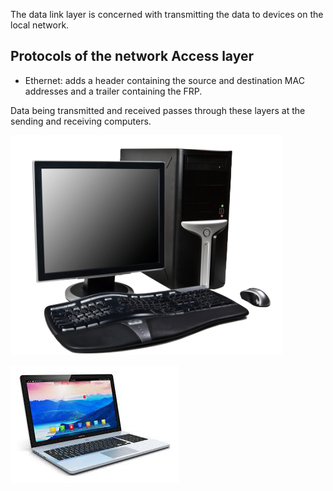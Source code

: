 The data link layer is concerned with transmitting the data to devices on the local network.

## Protocols of the network Access layer

- Ethernet: adds a header containing the source and destination MAC addresses and a trailer containing the FRP.

Data being transmitted and received passes through these layers at the sending and receiving computers.

![](.guides/img/route.png)

![](.guides/img/pc.png)